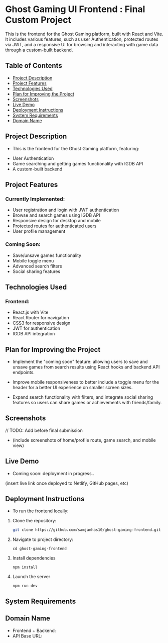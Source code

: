 # Ghost Gaming UI Frontend : Final Custom Project

This is the frontend for the Ghost Gaming platform, built with React and Vite. It includes various features, such as user Authentication, protected routes via JWT, and a responsive UI for browsing and interacting with game data through a custom-built backend.

## Table of Contents

- [Project Description](#project-description)
- [Project Features](#project-features)
- [Technologies Used](#technologies-used)
- [Plan for Improving the Project](#plan-for-improving-the-project)
- [Screenshots](#screenshots)
- [Live Demo](#live-demo)
- [Deployment Instructions](#deployment-instructions)
- [System Requirements](#system-requirements)
- [Domain Name](#domain-name)

## Project Description

- This is the frontend for the Ghost Gaming platform, featuring:

* User Authentication
* Game searching and getting games functionality with IGDB API
* A custom-built backend

## Project Features

### Currently Implemented:

- User registration and login with JWT authentication
- Browse and search games using IGDB API
- Responsive design for desktop and mobile
- Protected routes for authenticated users
- User profile management

### Coming Soon:

- Save/unsave games functionality
- Mobile toggle menu
- Advanced search filters
- Social sharing features

## Technologies Used

### Frontend:

- React.js with Vite
- React Router for navigation
- CSS3 for responsive design
- JWT for authentication
- IGDB API integration

## Plan for Improving the Project

- Implement the "coming soon" feature: allowing users to save and unsave games from search results using React hooks and backend API endpoints.

- Improve mobile responsiveness to better include a toggle menu for the header for a better UI experience on smaller screen sizes.

- Expand search functionality with filters, and integrate social sharing features so users can share games or achievements with friends/family.

## Screenshots

// TODO: Add before final submission

- (include screenshots of home/profile route, game search, and mobile view)

## Live Demo

- Coming soon: deployment in progress..

(insert live link once deployed to Netlify, GitHub pages, etc)

## Deployment Instructions

- To run the frontend locally:

1. Clone the repository:

   ```bash
   git clone https://github.com/samjamhas10/ghost-gaming-frontend.git
   ```

2. Navigate to project directory:

   `cd ghost-gaming-frontend`

3. Install dependencies

   `npm install`

4. Launch the server

   `npm run dev`

## System Requirements

## Domain Name

- Frontend + Backend:
- API Base URL:
